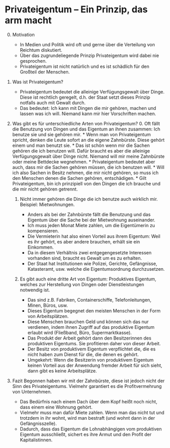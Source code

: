 # Privateigentum – Ein Prinzip, das arm macht

0. Motivation
    * In Medien und Politik wird oft und gerne über die Verteilung von Reichtum diskutiert.
    * Über das zugrundeliegende Prinzip Privateigentum wird dabei nie gesprochen.
    * Privateigentum ist nicht natürlich und es ist schädlich für den Großteil der Menschen.
    
1. Was ist Privateigentum? 
    * Privateigentum bedeutet die alleinige Verfügungsgewalt über Dinge. Diese ist rechtlich geregelt, d.h. der Staat setzt dieses Prinzip notfalls auch mit Gewalt durch.
    * Das bedeutet: Ich kann mit Dingen die mir gehören, machen und lassen was ich will. Niemand kann mir hier Vorschriften machen. 
    
2. Was gibt es für unterschiedliche Arten von Privateigentum?
    0. Oft fällt die Benutzung von Dingen und das Eigentum an ihnen zusammen: Ich benutze sie und sie gehören mir.
        * Wenn man von Privateigentum spricht, denken die Leute sofort an die eigene Zahnbürste. Diese gehört einem und man benutzt sie.
        * Das ist schön wenn mir die Sachen gehören die ich benutzen will. Dafür braucht es aber die alleinige Verfügungsgewalt über Dinge
    nicht. Niemand will mir meine Zahnbürste oder meine Bettdecke
    wegnehmen.
	    * Privateigentum bedeutet aber auch, dass mir die Sachen gehören müssen, die ich benutzen will.
	    * Will ich also Sachen in Besitz nehmen, die mir nicht gehören, so muss ich den Menschen denen die Sachen gehören, entschädigen.
	    * Gilt Privateigentum, bin ich prinzipiell von den Dingen die ich brauche und die mir nicht gehören getrennt.
    
    1. Nicht immer gehören die Dinge die ich benutze auch wirklich mir. Beispiel: Mietwohnungen.
	    * Anders als bei der Zahnbürste fällt die Benutzung und das Eigentum über die Sache bei der Mietwohnung auseinander.
	    * Ich muss jeden Monat Miete zahlen, um die Eigentümerin zu kompensieren.
	    * Die Vermieterin hat also einen Vorteil aus ihrem Eigentum: Weil es ihr gehört, es aber andere brauchen, erhält sie ein Einkommen.
	    * Da in diesem Verhältnis zwei entgegengesetzte Interessen vorhanden sind, braucht es Gewalt um es zu erhalten.
	    * Der Staat hat Institutionen wie Polizei, Gerichte, Gefängnisse, Katasteramt, usw. welche die Eigentumsordnung durchzusetzen.
    
    2. Es gibt auch eine dritte Art von Eigentum: Produktives Eigentum, welches zur Herstellung von Dingen oder Dienstleistungen
    notwendig ist.
	    * Das sind z.B. Fabriken, Containerschiffe, Telefonleitungen, Minen, Büros, usw.
	    * Dieses Eigentum begegnet den meisten Menschen in der Form von Arbeitsplätzen.
	    * Diese Menschen brauchen Geld und können sich das nur verdienen, indem ihnen Zugriff auf das produktive Eigentum erlaubt wird (Fließband, Büro, Supermarktkasse).
	    * Das Produkt der Arbeit gehört dann den Besitzerinnen des produktiven Eigentums. Sie profitieren daher von dieser Arbeit.
	    * Der Besitz von produktivem Eigentum verpflichtet die, die es nicht haben zum Dienst für die, die denen es gehört. 
	    * Umgekehrt: Wenn die Besitzerin von produktivem Eigentum keinen Vorteil aus der Anwendung fremder Arbeit für sich sieht, dann gibt
    es keine Arbeitsplätze.
    
3. Fazit
	Begonnen haben wir mit der Zahnbürste, diese ist jedoch nicht der Sinn des Privateigentums. Vielmehr garantiert es die Profitvermehrung von Unternehmen.
	* Das Bedürfnis nach einem Dach über dem Kopf heißt noch nicht, dass einem eine Wohnung gehört.
	* Vielmehr muss man dafür Miete zahlen. Wenn man das nicht tut und trotzdem in ihr wohnt, wird man bestraft (und wohnt dann in der Gefängnisszelle).
	* Dadurch, dass das Eigentum die Lohnabhängigen vom produktiven Eigentum ausschließt, sichert es ihre Armut und den Profit der Kapitalistinnen.
